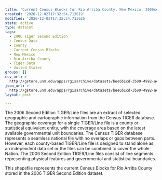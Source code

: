 ```yaml
---
title: 'Current Census Blocks for Rio Arriba County, New Mexico, 2006se TIGER'
created: '2020-12-02T17:32:54.713619'
modified: '2020-12-02T17:32:54.713626'
state: active
type: dataset
tags:
  - 2006 Tiger Second Edition
  - Census Data
  - County
  - Current Census Blocks
  - New Mexico
  - Rio Arriba County
  - Tiger Data
  - United States
groups: []
csv_url: >-
  http://gstore.unm.edu/apps/rgisarchive/datasets/bee6b1cd-3b00-4992-a4e5-22a80a67a9fe/tgr2006se_rioa_blkcu.derived.csv
json_url: >-
  http://gstore.unm.edu/apps/rgisarchive/datasets/bee6b1cd-3b00-4992-a4e5-22a80a67a9fe/tgr2006se_rioa_blkcu.derived.json
layout: post

---
```

The 2006 Second Edition TIGER/Line files are an extract of selected geographic and cartographic information from the Census TIGER database.  The geographic coverage for a single TIGER/Line file is a county or statistical equivalent entity, with the coverage area based on the latest available governmental unit boundaries. The Census TIGER database represents a seamless national file with no overlaps or gaps between parts.  However, each county-based TIGER/Line file is designed to stand alone as an independent data set or the files can be combined to cover the whole Nation.  The 2006 Second Edition  TIGER/Line files consist of line segments representing physical features and governmental and statistical boundaries.  

This shapefile represents the current Census Blocks for Rio Arriba County stored in the 2006 TIGER Second Edition dataset.
